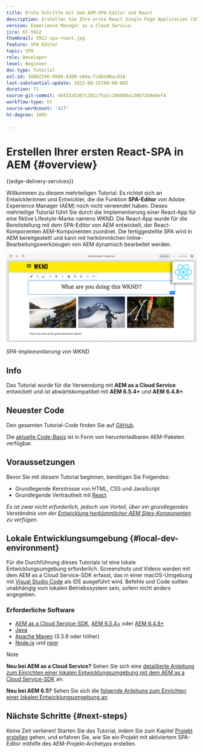 ```yaml
---
title: Erste Schritte mit dem AEM-SPA-Editor und React
description: Erstellen Sie Ihre erste React Single Page Application (SPA), die in Adobe Experience Manager AEM mit WKND SPA bearbeitet werden kann. Erfahren Sie, wie Sie eine SPA mit dem React JS-Framework und dem SPA-Editor von AEM erstellen. Dieses mehrteilige Tutorial führt durch die Implementierung eines React-Programms für eine fiktive Lifestyle-Marke, die WKND. Das Tutorial beschreibt die komplette Erstellung der SPA und die Integration mit AEM.
version: Experience Manager as a Cloud Service
jira: KT-5912
thumbnail: 5912-spa-react.jpg
feature: SPA Editor
topic: SPA
role: Developer
level: Beginner
doc-type: Tutorial
exl-id: 38802296-8988-4300-a04a-fcbbe98ac810
last-substantial-update: 2022-08-25T00:00:00Z
duration: 71
source-git-commit: 48433a5367c281cf5a1c106b08a1306f1b0e8ef4
workflow-type: ht
source-wordcount: '417'
ht-degree: 100%

---
```


# Erstellen Ihrer ersten React-SPA in AEM {#overview}

{{edge-delivery-services}}

Willkommen zu diesem mehrteiligen Tutorial. Es richtet sich an Entwicklerinnen und Entwickler, die die Funktion **SPA-Editor** von Adobe Experience Manager (AEM) noch nicht verwendet haben. Dieses mehrteilige Tutorial führt Sie durch die Implementierung einer React-App für eine fiktive Lifestyle-Marke namens WKND. Die React-App wurde für die Bereitstellung mit dem SPA-Editor von AEM entwickelt, der React-Komponenten AEM-Komponenten zuordnet. Die fertiggestellte SPA wird in AEM bereitgestellt und kann mit herkömmlichen Inline-Bearbeitungswerkzeugen von AEM dynamisch bearbeitet werden.

![Endgültige SPA implementiert](assets/wknd-spa-implementation.png)

*SPA-Implementierung von WKND*

## Info

Das Tutorial wurde für die Verwendung mit **AEM as a Cloud Service** entwickelt und ist abwärtskompatibel mit **AEM 6.5.4+** und **AEM 6.4.8+**.

## Neuester Code

Den gesamten Tutorial-Code finden Sie auf [GitHub](https://github.com/adobe/aem-guides-wknd-spa).

Die [aktuelle Code-Basis](https://github.com/adobe/aem-guides-wknd-spa/releases) ist in Form von herunterladbaren AEM-Paketen verfügbar.

## Voraussetzungen

Bevor Sie mit diesem Tutorial beginnen, benötigen Sie Folgendes:

* Grundlegende Kenntnisse von HTML, CSS und JavaScript
* Grundlegende Vertrautheit mit [React](https://reactjs.org/tutorial/tutorial.html)

*Es ist zwar nicht erforderlich, jedoch von Vorteil, über ein grundlegendes Verständnis von der [Entwicklung herkömmlicher AEM Sites-Komponenten](https://experienceleague.adobe.com/docs/experience-manager-learn/getting-started-wknd-tutorial-develop/overview.html?lang=de) zu verfügen.*

## Lokale Entwicklungsumgebung {#local-dev-environment}

Für die Durchführung dieses Tutorials ist eine lokale Entwicklungsumgebung erforderlich. Screenshots und Videos werden mit dem AEM as a Cloud Service-SDK erfasst, das in einer macOS-Umgebung mit [Visual Studio Code](https://code.visualstudio.com/) als IDE ausgeführt wird. Befehle und Code sollten unabhängig vom lokalen Betriebssystem sein, sofern nicht anders angegeben.

### Erforderliche Software

* [AEM as a Cloud Service-SDK](https://experienceleague.adobe.com/docs/experience-manager-learn/cloud-service/local-development-environment-set-up/aem-runtime.html?lang=de), [AEM 6.5.4+](https://experienceleague.adobe.com/docs/experience-manager-release-information/aem-release-updates/aem-releases-updates.html?lang=de#aem-65) oder [AEM 6.4.8+](https://experienceleague.adobe.com/docs/experience-manager-release-information/aem-release-updates/aem-releases-updates.html?lang=de#aem-64)
* [Java](https://downloads.experiencecloud.adobe.com/content/software-distribution/en/general.html)
* [Apache Maven](https://maven.apache.org/) (3.3.9 oder höher)
* [Node.js](https://nodejs.org/de/) und [npm](https://www.npmjs.com/)

>[!NOTE]
>
> **Neu bei AEM as a Cloud Service?** Sehen Sie sich eine [detaillierte Anleitung zum Einrichten einer lokalen Entwicklungsumgebung mit dem AEM as a Cloud Service-SDK](https://experienceleague.adobe.com/docs/experience-manager-learn/cloud-service/local-development-environment-set-up/overview.html?lang=de) an.
>
> **Neu bei AEM 6.5?** Sehen Sie sich die [folgende Anleitung zum Einrichten einer lokalen Entwicklungsumgebung an](https://experienceleague.adobe.com/docs/experience-manager-learn/foundation/development/set-up-a-local-aem-development-environment.html?lang=de).

## Nächste Schritte {#next-steps}

Keine Zeit verlieren! Starten Sie das Tutorial, indem Sie zum Kapitel [Projekt erstellen](create-project.md) gehen, und erfahren Sie, wie Sie ein Projekt mit aktiviertem SPA-Editor mithilfe des AEM-Projekt-Archetyps erstellen.
